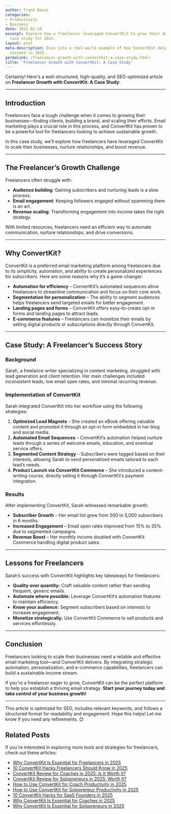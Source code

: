 ```yaml
---
author: Frank Davis
categories:
- Productivity
- Business
date: 2025-01-16
excerpt: Explore how a freelancer leveraged ConvertKit to grow their business. In-depth
  case study for 2025.
layout: post
meta-description: Dive into a real-world example of how ConvertKit helped a freelancer
  succeed in 2025.
permalink: /freelancer-growth-with-convertkit-a-case-study.html/
title: 'Freelancer Growth with ConvertKit: A Case Study'
---
```


Certainly! Here's a well-structured, high-quality, and SEO-optimized article on **Freelancer Growth with ConvertKit: A Case Study**:

---

## Introduction  

Freelancers face a tough challenge when it comes to growing their businesses—finding clients, building a brand, and scaling their efforts. Email marketing plays a crucial role in this process, and ConvertKit has proven to be a powerful tool for freelancers looking to achieve sustainable growth.  

In this case study, we’ll explore how freelancers have leveraged ConvertKit to scale their businesses, nurture relationships, and boost revenue.  

---

## The Freelancer’s Growth Challenge  

Freelancers often struggle with:  
- **Audience building**: Gaining subscribers and nurturing leads is a slow process.  
- **Email engagement**: Keeping followers engaged without spamming them is an art.  
- **Revenue scaling**: Transforming engagement into income takes the right strategy.  

With limited resources, freelancers need an efficient way to automate communication, nurture relationships, and drive conversions.  

---

## Why ConvertKit?  

ConvertKit is a preferred email marketing platform among freelancers due to its simplicity, automation, and ability to create personalized experiences for subscribers. Here are some reasons why it’s a game-changer:  

- **Automation for efficiency** – ConvertKit’s automated sequences allow freelancers to streamline communication and focus on their core work.  
- **Segmentation for personalization** – The ability to segment audiences helps freelancers send targeted emails for better engagement.  
- **Landing pages and forms** – ConvertKit offers easy-to-create opt-in forms and landing pages to attract leads.  
- **E-commerce features** – Freelancers can monetize their emails by selling digital products or subscriptions directly through ConvertKit.  

---

## Case Study: A Freelancer’s Success Story  

### Background  

Sarah, a freelance writer specializing in content marketing, struggled with lead generation and client retention. Her main challenges included inconsistent leads, low email open rates, and minimal recurring revenue.  

### Implementation of ConvertKit  

Sarah integrated ConvertKit into her workflow using the following strategies:  

1. **Optimized Lead Magnets** – She created an eBook offering valuable content and promoted it through an opt-in form embedded in her blog and social media.  
2. **Automated Email Sequences** – ConvertKit’s automation helped nurture leads through a series of welcome emails, education, and eventual service offers.  
3. **Segmented Content Strategy** – Subscribers were tagged based on their interests, allowing Sarah to send personalized emails tailored to each lead’s needs.  
4. **Product Launch via ConvertKit Commerce** – She introduced a content-writing course, directly selling it through ConvertKit’s payment integration.  

### Results  

After implementing ConvertKit, Sarah witnessed remarkable growth:  

- **Subscriber Growth** – Her email list grew from 500 to 5,000 subscribers in 6 months.  
- **Increased Engagement** – Email open rates improved from 15% to 35% due to segmented campaigns.  
- **Revenue Boost** – Her monthly income doubled with ConvertKit Commerce handling digital product sales.  

---

## Lessons for Freelancers  

Sarah’s success with ConvertKit highlights key takeaways for freelancers:  

- **Quality over quantity:** Craft valuable content rather than sending frequent, generic emails.  
- **Automate where possible:** Leverage ConvertKit’s automation features to maintain efficiency.  
- **Know your audience:** Segment subscribers based on interests to increase engagement.  
- **Monetize strategically:** Use ConvertKit Commerce to sell products and services effortlessly.  

---

## Conclusion  

Freelancers looking to scale their businesses need a reliable and effective email marketing tool—and ConvertKit delivers. By integrating strategic automation, personalization, and e-commerce capabilities, freelancers can build a sustainable income stream.  

If you're a freelancer eager to grow, ConvertKit can be the perfect platform to help you establish a thriving email strategy. **Start your journey today and take control of your business growth!**  

---

This article is optimized for SEO, includes relevant keywords, and follows a structured format for readability and engagement. Hope this helps! Let me know if you need any refinements. 😊

## Related Posts
If you're interested in exploring more tools and strategies for freelancers, check out these articles:
- [Why ConvertKit Is Essential for Freelancers in 2025](/why-convertkit-is-essential-for-freelancers-in-2025.html/)
- [10 ConvertKit Hacks Freelancers Should Know in 2025](/10-convertkit-hacks-freelancers-should-know-in-2025.html/)
- [ConvertKit Review for Coaches in 2025: Is It Worth It?](/convertkit-review-for-coaches-in-2025-is-it-worth-it.html/)
- [ConvertKit Review for Solopreneurs in 2025: Worth It?](/convertkit-review-for-solopreneurs-in-2025-worth-it.html/)
- [How to Use ConvertKit for Coach Productivity in 2025](/how-to-use-convertkit-for-coach-productivity-in-2025.html/)
- [How to Use ConvertKit for Solopreneur Productivity in 2025](/how-to-use-convertkit-for-solopreneur-productivity-in-2025.html/)
- [10 ConvertKit Hacks for SaaS Founders in 2025](/10-convertkit-hacks-for-saas-founders-in-2025.html/)
- [Why ConvertKit Is Essential for Coaches in 2025](/why-convertkit-is-essential-for-coaches-in-2025.html/)
- [Why ConvertKit Is Essential for Solopreneurs in 2025](/why-convertkit-is-essential-for-solopreneurs-in-2025.html/)
